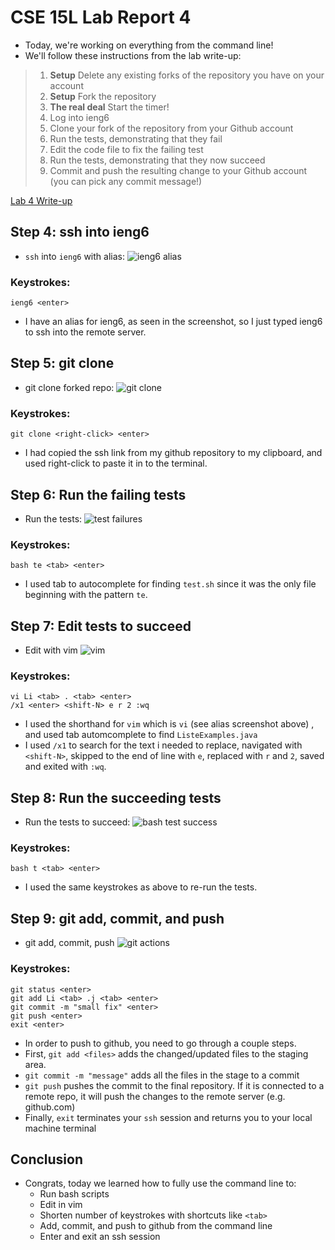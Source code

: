# CSE 15L Lab Report 4
- Today, we're working on everything from the command line!
- We'll follow these instructions from the lab write-up:

> 1.  **Setup** Delete any existing forks of the repository you have on your account
> 2.  **Setup** Fork the repository
> 3.  **The real deal** Start the timer!
> 4.  Log into ieng6
> 5.  Clone your fork of the repository from your Github account
> 6.  Run the tests, demonstrating that they fail
> 7.  Edit the code file to fix the failing test
> 8.  Run the tests, demonstrating that they now succeed
> 9.  Commit and push the resulting change to your Github account (you can pick any commit message!) 

[Lab 4 Write-up](https://ucsd-cse15l-s23.github.io/week/week7/#generating-ssh-keys-for-ieng6)

## Step 4: ssh into ieng6
- `ssh` into `ieng6` with alias: ![ieng6 alias](img/lab4ieng6alias.png)
###  Keystrokes:
```
ieng6 <enter>
```
- I have an alias for ieng6, as seen in the screenshot, so I just typed ieng6 to ssh into the remote server.


## Step 5: git clone
- git clone forked repo: ![git clone](img/lab4gitClone.png)
### Keystrokes:
```
git clone <right-click> <enter>
```
- I had copied the ssh link from my github repository to my clipboard, and used right-click to paste it in to the terminal.

## Step 6: Run the failing tests
- Run the tests: ![test failures](img/lab4TestFail.png)

### Keystrokes:
```
bash te <tab> <enter>
```
- I used tab to autocomplete for finding `test.sh` since it was the only file beginning with the pattern `te`. 

## Step 7: Edit tests to succeed
- Edit with vim ![vim](img/lab4vim.png)
### Keystrokes:
```
vi Li <tab> . <tab> <enter>
/x1 <enter> <shift-N> e r 2 :wq
```
- I used the shorthand for `vim` which is `vi` (see alias screenshot above) , and used tab automcomplete to find `ListeExamples.java`
- I used `/x1` to search for the text i needed to replace, navigated with `<shift-N>`, skipped to the end of line with `e`, replaced with `r` and `2`, saved and exited with `:wq`.

## Step 8: Run the succeeding tests
- Run the tests to succeed: ![bash test success](img/lab4TestSuccess.png)

### Keystrokes:
```
bash t <tab> <enter>
```
- I used the same keystrokes as above to re-run the tests.

## Step 9: git add, commit, and push
- git add, commit, push ![git actions](img/lab4git.png)

### Keystrokes:
```
git status <enter>
git add Li <tab> .j <tab> <enter>
git commit -m "small fix" <enter>
git push <enter>
exit <enter>
```
- In order to push to github, you need to go through a couple steps.
- First, `git add <files>` adds the changed/updated files to the staging area.
- `git commit -m "message"` adds all the files in the stage to a commit 
- `git push` pushes the commit to the final repository. If it is connected to a remote repo, it will push the changes to the remote server (e.g. github.com)
- Finally, `exit` terminates your `ssh` session and returns you to your local machine terminal

## Conclusion
- Congrats, today we learned how to fully use the command line to:
	- Run bash scripts
	- Edit in vim
	- Shorten number of keystrokes with shortcuts like `<tab>` 
	- Add, commit, and push to github from the command line
	- Enter and exit an ssh session
